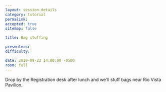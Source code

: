 ```yaml
---
layout: session-details
category: tutorial
permalink:
accepted: true
sitemap: false

title: Bag stuffing

presenters:
difficulty:

date: 2019-09-22 14:00:00 -0500
room: full
---
```


Drop by the Registration desk after lunch and we'll stuff bags near Rio Vista Pavilion.
